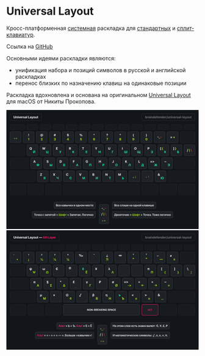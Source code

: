 # Universal Layout

Кросс-платформенная [системная](/layouts/software.md) раскладка для [стандартных](/dictionary.md#стандартная-клавиатура) и [сплит-клавиатур](/dictionary.md#сплит).

Ссылка на [GitHub](https://github.com/braindefender/universal-layout)

Основными идеями раскладки являются:
- унификация набора и позиций символов в русской и английской раскладках
- перенос близких по назначению клавиш на одинаковые позиции

Раскладка вдохновлена и основана на оригинальном [Universal Layout](https://github.com/tonsky/Universal-Layout) для macOS от Никиты Прокопова.

![](/assets/layouts/software/universal-layout/universal-layout-base-layer.jpg)
![](/assets/layouts/software/universal-layout/universal-layout-alt-layer.jpg)
